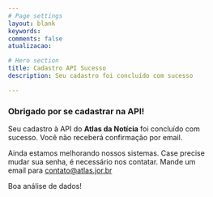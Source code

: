 ```yaml
---
# Page settings
layout: blank
keywords:
comments: false
atualizacao:

# Hero section
title: Cadastro API Sucesso
description: Seu cadastro foi concluído com sucesso

---
```


<style>
body{
  max-width: 400px;
  margin: 0 auto
}
</style>

### Obrigado por se cadastrar na API!

Seu cadastro à API do **Atlas da Notícia** foi concluído com sucesso. Você não receberá confirmação por email.

Ainda estamos melhorando nossos sistemas. Case precise mudar sua senha, é necessário nos contatar. Mande um email para [contato@atlas.jor.br](mailto:contato@atlas.jor.br)

Boa análise de dados!
